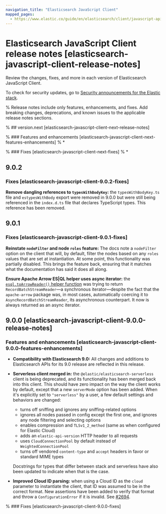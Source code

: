 ```yaml
---
navigation_title: "Elasticsearch JavaScript Client"
mapped_pages:
  - https://www.elastic.co/guide/en/elasticsearch/client/javascript-api/current/changelog-client.html
---
```


# Elasticsearch JavaScript Client release notes [elasticsearch-javascript-client-release-notes]

Review the changes, fixes, and more in each version of Elasticsearch JavaScript Client.

To check for security updates, go to [Security announcements for the Elastic stack](https://discuss.elastic.co/c/announcements/security-announcements/31).

% Release notes include only features, enhancements, and fixes. Add breaking changes, deprecations, and known issues to the applicable release notes sections.

% ## version.next [elasticsearch-javascript-client-next-release-notes]

% ### Features and enhancements [elasticsearch-javascript-client-next-features-enhancements]
% \*

% ### Fixes [elasticsearch-javascript-client-next-fixes]
% \*

## 9.0.2

### Fixes [elasticsearch-javascript-client-9.0.2-fixes]

**Remove dangling references to `typesWithBodyKey`:** the `typesWithBodyKey.ts` file and `estypesWithBody` export were removed in 9.0.0 but were still being referenced in the `index.d.ts` file that declares TypeScript types. This reference has been removed.

## 9.0.1

### Fixes [elasticsearch-javascript-client-9.0.1-fixes]

**Reinstate `nodeFilter` and node `roles` feature:** The docs note a `nodeFilter` option on the client that will, by default, filter the nodes based on any `roles` values that are set at instantiation. At some point, this functionality was partially disabled. This brings the feature back, ensuring that it matches what the documentation has said it does all along.

**Ensure Apache Arrow ES|QL helper uses async iterator:** the [`esql.toArrowReader()` helper function](/reference/client-helpers.md#_toarrowreader) was trying to return `RecordBatchStreamReader`&mdash;a synchronous iterator&mdash;despite the fact that the `apache-arrow` package was, in most cases, automatically coercing it to `AsyncRecordBatchStreamReader`, its asynchronous counterpart. It now is always returned as an async iterator.

## 9.0.0 [elasticsearch-javascript-client-9.0.0-release-notes]

### Features and enhancements [elasticsearch-javascript-client-9.0.0-features-enhancements]

- **Compatibility with Elasticsearch 9.0:** All changes and additions to Elasticsearch APIs for its 9.0 release are reflected in this release.
- **Serverless client merged in:** the `@elastic/elasticsearch-serverless` client is being deprecated, and its functionality has been merged back into this client. This should have zero impact on the way the client works by default, except that a new `serverMode` option has been added. When it's explicitly set to `"serverless"` by a user, a few default settings and behaviors are changed:

  - turns off sniffing and ignores any sniffing-related options
  - ignores all nodes passed in config except the first one, and ignores any node filtering and selecting options
  - enables compression and `TLSv1_2_method` (same as when configured for Elastic Cloud)
  - adds an `elastic-api-version` HTTP header to all requests
  - uses `CloudConnectionPool` by default instead of `WeightedConnectionPool`
  - turns off vendored `content-type` and `accept` headers in favor or standard MIME types

  Docstrings for types that differ between stack and serverless have also been updated to indicate when that is the case.

- **Improved Cloud ID parsing:** when using a Cloud ID as the `cloud` parameter to instantiate the client, that ID was assumed to be in the correct format. New assertions have been added to verify that format and throw a `ConfigurationError` if it is invalid. See [#2694](https://github.com/elastic/elasticsearch-js/issues/2694).

% ### Fixes [elasticsearch-javascript-client-9.0.0-fixes]
